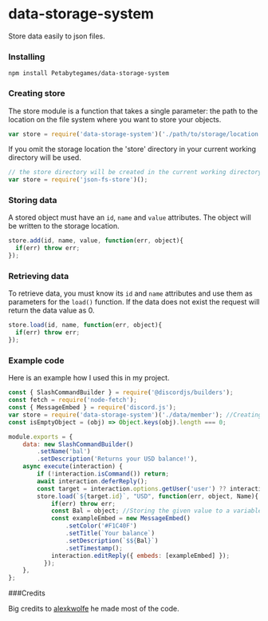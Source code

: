 # data-storage-system
Store data easily to json files.

### Installing

```
npm install Petabytegames/data-storage-system
```

### Creating store
The store module is a function that takes a single parameter: the path to the location on the file system where you want to store your objects. 

```javascript
var store = require('data-storage-system')('./path/to/storage/location');
```

If you omit the storage location the 'store' directory in your current working directory will be used.

```javascript
// the store directory will be created in the current working directory
var store = require('json-fs-store')();
```

### Storing data

A stored object must have an `id`, `name` and `value` attributes. The object
will be written to the storage location. 

```javascript
store.add(id, name, value, function(err, object){
  if(err) throw err;
});
```

### Retrieving data

To retrieve data, you must know its `id` and `name` attributes and use them as parameters for the `load()` function.
If the data does not exist the request will return the data value as 0.

```javascript
store.load(id, name, function(err, object){
  if(err) throw err;
});
```

### Example code
Here is an example how I used this in my project.

```javascript
const { SlashCommandBuilder } = require('@discordjs/builders');
const fetch = require('node-fetch');
const { MessageEmbed } = require('discord.js');
var store = require('data-storage-system')('./data/member'); //Creating store here
const isEmptyObject = (obj) => Object.keys(obj).length === 0;

module.exports = {
	data: new SlashCommandBuilder()
		.setName('bal')
		.setDescription('Returns your USD balance!'),
	async execute(interaction) {
		if (!interaction.isCommand()) return;
        await interaction.deferReply();
        const target = interaction.options.getUser('user') ?? interaction.user;
		store.load(`${target.id}`, "USD", function(err, object, Name){ //Requesting data value here if data does not exist it will return the value as 0.
			if(err) throw err;
			const Bal = object; //Storing the given value to a variable.
			const exampleEmbed = new MessageEmbed()
				.setColor('#F1C40F')
				.setTitle(`Your balance`)
				.setDescription(`$${Bal}`)
				.setTimestamp();
			interaction.editReply({ embeds: [exampleEmbed] });
		  });
	},
};
```

###Credits

Big credits to [alexkwolfe](https://github.com/alexkwolfe/json-fs-store) he made most of the code.
